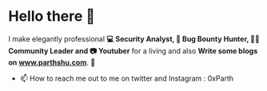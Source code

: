 # Hello there 👋

I make elegantly professional **💻 Security Analyst, 🏹 Bug Bounty Hunter, 🐱‍👤 Community Leader and 📷 Youtuber** for a living and also **Write some blogs on www.parthshu.com**. 🌈
- 📫 How to reach me out to me on twitter and Instagram : 0xParth

